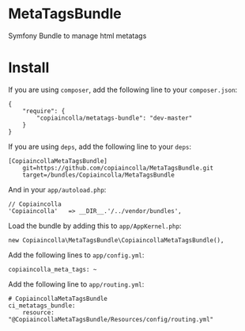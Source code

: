 MetaTagsBundle
==============

Symfony Bundle to manage html metatags

# Install 

If you are using `composer`, add the following line to your `composer.json`:


    {
        "require": {
            "copiaincolla/metatags-bundle": "dev-master"
        }
    }

If you are using `deps`, add the following line to your `deps`:
    
    [CopiaincollaMetaTagsBundle]
        git=https://github.com/copiaincolla/MetaTagsBundle.git
        target=/bundles/Copiaincolla/MetaTagsBundle    

And in your `app/autoload.php`:

    // Copiaincolla
    'Copiaincolla'   => __DIR__.'/../vendor/bundles',

Load the bundle by adding this to `app/AppKernel.php`:

    new Copiaincolla\MetaTagsBundle\CopiaincollaMetaTagsBundle(),

Add the following lines to `app/config.yml`:

    copiaincolla_meta_tags: ~

Add the following line to `app/routing.yml`:

    # CopiaincollaMetaTagsBundle
    ci_metatags_bundle:
        resource: "@CopiaincollaMetaTagsBundle/Resources/config/routing.yml"
    

